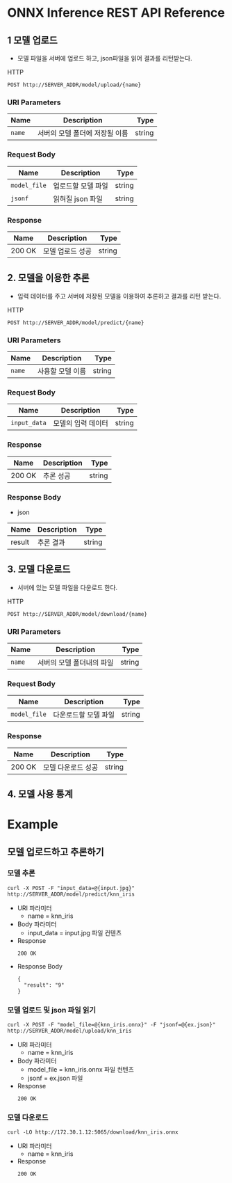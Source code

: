 # ONNX Inference REST API Reference

  
## 1 모델 업로드
- 모델 파일을 서버에 업로드 하고, json파일을 읽어 결과를 리턴받는다.

HTTP
```
POST http://SERVER_ADDR/model/upload/{name}
```
### URI Parameters

|          Name          |       Description       |  Type |
|------------------------|-------------------------|-------:|
| <code>name<code>  | 서버의 모델 폴더에 저장될 이름 | string |


### Request Body
|          Name          |       Description       |  Type |
|------------------------|-------------------------|-------:|
| <code>model_file<code>  | 업로드할 모델 파일  | string |
| <code>jsonf<code>       | 읽혀질 json 파일  | string |

### Response
|          Name          |       Description       |  Type |
|------------------------|-------------------------|-------:|
| 200 OK  | 모델 업로드 성공  | string |


## 2. 모델을 이용한 추론
- 입력 데이터를 주고 서버에 저장된 모델을 이용하여 추론하고 결과를 리턴 받는다.

HTTP
```
POST http://SERVER_ADDR/model/predict/{name}
```

### URI Parameters

|          Name          |       Description       |  Type |
|------------------------|-------------------------|-------:|
| <code>name<code>  | 사용할 모델 이름 | string |


### Request Body
|          Name          |       Description       |  Type |
|------------------------|-------------------------|-------:|
| <code>input_data<code>  | 모델의 입력 데이터  | string |

### Response
|          Name          |       Description       |  Type |
|------------------------|-------------------------|-------:|
| 200 OK  | 추론 성공  | string |

### Response Body
- json

|          Name          |       Description       |  Type |
|------------------------|-------------------------|-------:|
| result  | 추론 결과  | string |

## 3. 모델 다운로드
- 서버에 있는 모델 파일을 다운로드 한다.

HTTP
```
POST http://SERVER_ADDR/model/download/{name}
```
### URI Parameters

|          Name          |       Description       |  Type |
|------------------------|-------------------------|-------:|
| <code>name<code>  | 서버의 모델 폴더내의 파일 | string |


### Request Body
|          Name          |       Description       |  Type |
|------------------------|-------------------------|-------:|
| <code>model_file<code>  | 다운로드할 모델 파일  | string |

### Response
|          Name          |       Description       |  Type |
|------------------------|-------------------------|-------:|
| 200 OK  | 모델 다운로드 성공  | string |


## 4. 모델 사용 통계

# Example

## 모델 업로드하고 추론하기
  
### 모델 추론
```
curl -X POST -F "input_data=@{input.jpg}" http://SERVER_ADDR/model/predict/knn_iris
```
- URI 파라미터
  - name = knn_iris
- Body 파라미터
  - input_data = input.jpg 파일 컨텐츠
- Response
  ```
  200 OK
  ```
- Response Body
  ```
  {
    "result": "9"
  }
  ```

  
### 모델 업로드 및 json 파일 읽기
```
curl -X POST -F "model_file=@{knn_iris.onnx}" -F "jsonf=@{ex.json}" http://SERVER_ADDR/model/upload/knn_iris
``` 
- URI 파라미터
  - name = knn_iris
- Body 파라미터
  - model_file = knn_iris.onnx 파일 컨텐츠 
  - jsonf = ex.json 파일
- Response
  ```
  200 OK
  ```
### 모델 다운로드
```
curl -LO http://172.30.1.12:5065/download/knn_iris.onnx
``` 
- URI 파라미터
  - name = knn_iris
- Response
  ```
  200 OK
  ```
  

